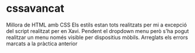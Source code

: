 # cssavancat
 Millora de HTML amb CSS
 Els estils estan tots realitzats per mi a excepció del script realitzat per en Xavi.
 Pendent el dropdown menu però s'ha pogut realitzar un menu només visible per dispositius mòbils.
 Arreglats els errors marcats a la pràctica anterior
